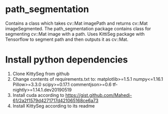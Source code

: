 # path_segmentation
Contains a class which takes cv::Mat imagePath and returns cv::Mat imageSegmented.
The path_segmentation package contains class for segmenting cv::Mat image with a path.
Uses KittiSeg package with Tensorflow to segment path and then outputs it as cv::Mat.


# Install python dependencies
1. Clone KittySeg from github
2. Change contents of requirements.txt to:
matplotlib>=1.5.1
numpy<=1.16.1
Pillow>=3.3.0
scipy>=0.17.1
commentjson>=0.6
tf-nightly>=1.14.1.dev20190519
3. Install cuda according to https://gist.github.com/Mahedi-61/2a2f1579d4271717d421065168ce6a73
4. Install KittySeg according to its readme
